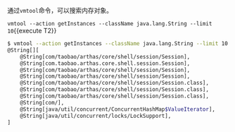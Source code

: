 通过`vmtool`命令，可以搜索内存对象。

`vmtool --action getInstances --className java.lang.String --limit 10`{{execute T2}}

```bash
$ vmtool --action getInstances --className java.lang.String --limit 10
@String[][
    @String[com/taobao/arthas/core/shell/session/Session],
    @String[com.taobao.arthas.core.shell.session.Session],
    @String[com/taobao/arthas/core/shell/session/Session],
    @String[com/taobao/arthas/core/shell/session/Session],
    @String[com/taobao/arthas/core/shell/session/Session.class],
    @String[com/taobao/arthas/core/shell/session/Session.class],
    @String[com/taobao/arthas/core/shell/session/Session.class],
    @String[com/],
    @String[java/util/concurrent/ConcurrentHashMap$ValueIterator],
    @String[java/util/concurrent/locks/LockSupport],
]
```
